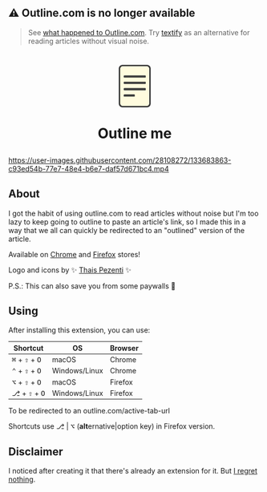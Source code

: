 ## ⚠️ Outline.com is no longer available
> See [what happened to Outline.com](https://news.ycombinator.com/item?id=30564665). Try [textify](https://txtify.it/) as an alternative for reading articles without visual noise.

<h1 align="center"><img src="logo-128.png" width="64" alt="Outline me 'logo'" />

Outline me

</h1>

https://user-images.githubusercontent.com/28108272/133683863-c93ed54b-77e7-48e4-b6e7-daf57d671bc4.mp4

## About
I got the habit of using outline.com to read articles without noise but I'm too lazy to keep going to outline to paste an article's link, so I made this in a way that we all can quickly be redirected to an "outlined" version of the article.

Available on [Chrome](https://chrome.google.com/webstore/detail/outline-me/hgbhppchgchgfpgkmifbkolaeadghfjo) and [Firefox](https://addons.mozilla.org/en-US/firefox/addon/outline-me/) stores!

Logo and icons by :sparkles: [Thais Pezenti](https://www.linkedin.com/in/thaispezenti/) :sparkles:

P.S.: This can also save you from some paywalls 👀

## Using
After installing this extension, you can use:

| Shortcut | OS | Browser |
| -------- | -- | ------- |
| <kbd>⌘</kbd> + <kbd>⇧</kbd> + <kbd>O</kbd> | macOS | Chrome |
| <kbd>⌃</kbd> + <kbd>⇧</kbd> + <kbd>O</kbd> | Windows/Linux | Chrome |
| <kbd>⌥</kbd> + <kbd>⇧</kbd> + <kbd>O</kbd> | macOS | Firefox |
| <kbd>⎇</kbd> + <kbd>⇧</kbd> + <kbd>O</kbd> | Windows/Linux | Firefox |

To be redirected to an outline.com/active-tab-url

Shortcuts use <kbd>⎇</kbd> | <kbd>⌥</kbd> (**alt**ernative|option key) in Firefox version.

## Disclaimer
I noticed after creating it that there's already an extension for it. But [I regret nothing](https://en.wikipedia.org/wiki/Not_invented_here).
